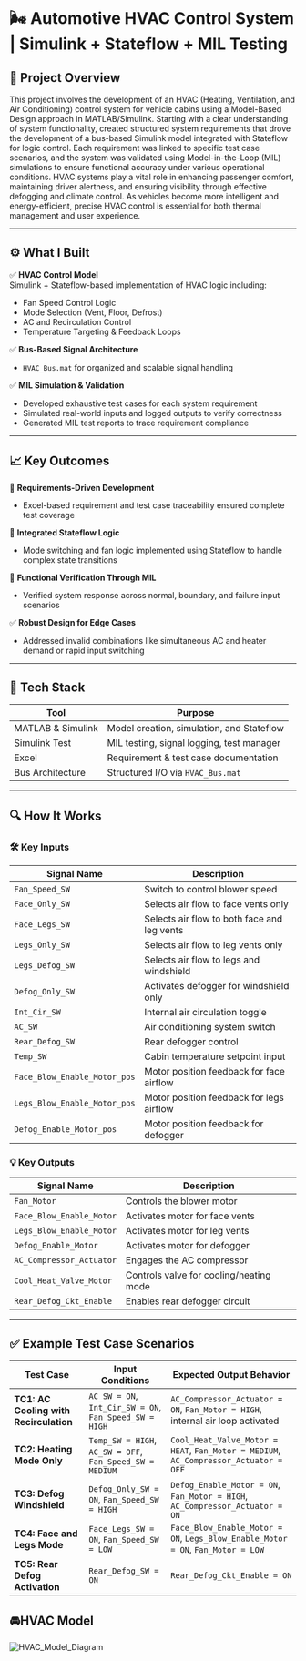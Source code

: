  # 🌬️ Automotive HVAC Control System | Simulink + Stateflow + MIL Testing

## 📌 Project Overview  
This project involves the development of an HVAC (Heating, Ventilation, and Air Conditioning) control system for vehicle cabins using a Model-Based Design approach in MATLAB/Simulink. Starting with a clear understanding of system functionality, created structured system requirements that drove the development of a bus-based Simulink model integrated with Stateflow for logic control. Each requirement was linked to specific test case scenarios, and the system was validated using Model-in-the-Loop (MIL) simulations to ensure functional accuracy under various operational conditions. HVAC systems play a vital role in enhancing passenger comfort, maintaining driver alertness, and ensuring visibility through effective defogging and climate control. As vehicles become more intelligent and energy-efficient, precise HVAC control is essential for both thermal management and user experience.

---

## ⚙️ What I Built  

✅ **HVAC Control Model**  
Simulink + Stateflow-based implementation of HVAC logic including:
- Fan Speed Control Logic  
- Mode Selection (Vent, Floor, Defrost)  
- AC and Recirculation Control  
- Temperature Targeting & Feedback Loops  

✅ **Bus-Based Signal Architecture**  
- `HVAC_Bus.mat` for organized and scalable signal handling  

✅ **MIL Simulation & Validation**  
- Developed exhaustive test cases for each system requirement  
- Simulated real-world inputs and logged outputs to verify correctness  
- Generated MIL test reports to trace requirement compliance  

---

## 📈 Key Outcomes  

🧪 **Requirements-Driven Development**  
- Excel-based requirement and test case traceability ensured complete test coverage  

🧠 **Integrated Stateflow Logic**  
- Mode switching and fan logic implemented using Stateflow to handle complex state transitions  

🚗 **Functional Verification Through MIL**  
- Verified system response across normal, boundary, and failure input scenarios  

✅ **Robust Design for Edge Cases**  
- Addressed invalid combinations like simultaneous AC and heater demand or rapid input switching  

---

## 🧠 Tech Stack  
| Tool              | Purpose                                      |
|-------------------|-----------------------------------------------|
| MATLAB & Simulink | Model creation, simulation, and Stateflow     |
| Simulink Test     | MIL testing, signal logging, test manager     |
| Excel             | Requirement & test case documentation         |
| Bus Architecture  | Structured I/O via `HVAC_Bus.mat`             |

---

## 🔍 How It Works  

### 🛠️ Key Inputs  
| Signal Name                       | Description                                  |
|----------------------------------|----------------------------------------------|
| `Fan_Speed_SW`                   | Switch to control blower speed               |
| `Face_Only_SW`                   | Selects air flow to face vents only          |
| `Face_Legs_SW`                   | Selects air flow to both face and leg vents  |
| `Legs_Only_SW`                   | Selects air flow to leg vents only           |
| `Legs_Defog_SW`                  | Selects air flow to legs and windshield      |
| `Defog_Only_SW`                  | Activates defogger for windshield only       |
| `Int_Cir_SW`                     | Internal air circulation toggle              |
| `AC_SW`                          | Air conditioning system switch               |
| `Rear_Defog_SW`                  | Rear defogger control                        |
| `Temp_SW`                        | Cabin temperature setpoint input             |
| `Face_Blow_Enable_Motor_pos`     | Motor position feedback for face airflow     |
| `Legs_Blow_Enable_Motor_pos`     | Motor position feedback for legs airflow     |
| `Defog_Enable_Motor_pos`         | Motor position feedback for defogger         |

### 💡 Key Outputs  
| Signal Name                      | Description                                        |
|----------------------------------|----------------------------------------------------|
| `Fan_Motor`                      | Controls the blower motor                         |
| `Face_Blow_Enable_Motor`        | Activates motor for face vents                    |
| `Legs_Blow_Enable_Motor`        | Activates motor for leg vents                     |
| `Defog_Enable_Motor`            | Activates motor for defogger                      |
| `AC_Compressor_Actuator`        | Engages the AC compressor                         |
| `Cool_Heat_Valve_Motor`         | Controls valve for cooling/heating mode           |
| `Rear_Defog_Ckt_Enable`         | Enables rear defogger circuit                     |

---

## ✅ Example Test Case Scenarios  

| Test Case                        | Input Conditions                                                              | Expected Output Behavior                                                                 |
|----------------------------------|--------------------------------------------------------------------------------|------------------------------------------------------------------------------------------|
| **TC1: AC Cooling with Recirculation** | `AC_SW = ON`, `Int_Cir_SW = ON`, `Fan_Speed_SW = HIGH`                     | `AC_Compressor_Actuator = ON`, `Fan_Motor = HIGH`, internal air loop activated           |
| **TC2: Heating Mode Only**          | `Temp_SW = HIGH`, `AC_SW = OFF`, `Fan_Speed_SW = MEDIUM`                   | `Cool_Heat_Valve_Motor = HEAT`, `Fan_Motor = MEDIUM`, `AC_Compressor_Actuator = OFF`     |
| **TC3: Defog Windshield**           | `Defog_Only_SW = ON`, `Fan_Speed_SW = HIGH`                                | `Defog_Enable_Motor = ON`, `Fan_Motor = HIGH`, `AC_Compressor_Actuator = ON`             |
| **TC4: Face and Legs Mode**         | `Face_Legs_SW = ON`, `Fan_Speed_SW = LOW`                                  | `Face_Blow_Enable_Motor = ON`, `Legs_Blow_Enable_Motor = ON`, `Fan_Motor = LOW`          |
| **TC5: Rear Defog Activation**      | `Rear_Defog_SW = ON`                                                        | `Rear_Defog_Ckt_Enable = ON`                                                             |



## 🚘HVAC Model

![HVAC_Model_Diagram](https://github.com/user-attachments/assets/7974ea31-f246-454e-aef5-e7f7a70fca8b)


